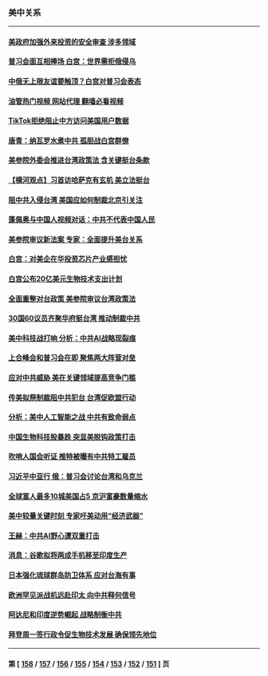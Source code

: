 ### 美中关系
---
#### [美政府加强外来投资的安全审查 涉多领域](../../pages/nf1412576/n13825804.md?09160045) 
#### [普习会面互相捧场 白宫：世界需拒俄侵乌](../../pages/nf1412576/n13825805.md?09160045) 
#### [中俄无上限友谊要触顶？白宫对普习会表态](../../pages/nf1412576/n13825739.md?09160045) 
#### [油管热门视频 网站代理 翻墙必看视频](http://209.222.30.114:81/youtube.html?09160045)
#### [TikTok拒绝阻止中方访问美国用户数据](../../pages/nf1412576/n13825519.md?09160045) 
#### [唐青：纳瓦罗水煮中共 孤胆战白宫群僚](../../pages/nf1412576/n13825436.md?09160045) 
#### [美参院外委会推进台湾政策法 含关键挺台条款](../../pages/nf1412576/n13825205.md?09160045) 
#### [【横河观点】习首访哈萨克有玄机 美立法挺台](../../pages/nf1412576/n13825189.md?09160045) 
#### [阻中共入侵台湾 美国应如何制裁北京引关注](../../pages/nf1412576/n13825165.md?09160045) 
#### [蓬佩奥与中国人视频对话：中共不代表中国人民](../../pages/nf1412576/n13825094.md?09160045) 
#### [美参院审议新法案 专家：全面提升美台关系](../../pages/nf1412576/n13824868.md?09160045) 
#### [白宫：对美企在华投资芯片产业感担忧](../../pages/nf1412576/n13825122.md?09160045) 
#### [白宫公布20亿美元生物技术支出计划](../../pages/nf1412576/n13825109.md?09160045) 
#### [全面重整对台政策 美参院审议台湾政策法](../../pages/nf1412576/n13825005.md?09160045) 
#### [30国60议员齐聚华府挺台湾 推动制裁中共](../../pages/nf1412576/n13824722.md?09160045) 
#### [美中科技战打响 分析：中共AI战略现裂痕](../../pages/nf1412576/n13824356.md?09160045) 
#### [上合峰会和普习会在即 聚焦两大阵营对垒](../../pages/nf1412576/n13824392.md?09160045) 
#### [应对中共威胁 美在关键领域提高竞争门槛](../../pages/nf1412576/n13824368.md?09160045) 
#### [传美拟祭制裁阻中共犯台 台湾促欧盟行动](../../pages/nf1412576/n13824369.md?09160045) 
#### [分析：美中人工智能之战 中共有致命弱点](../../pages/nf1412576/n13824391.md?09160045) 
#### [中国生物科技股暴跌 突显美脱钩政策打击](../../pages/nf1412576/n13824275.md?09160045) 
#### [吹哨人国会听证 推特被曝有中共特工雇员](../../pages/nf1412576/n13824276.md?09160045) 
#### [习近平中亚行 俄：普习会讨论台湾和乌克兰](../../pages/nf1412576/n13824173.md?09160045) 
#### [全球富人最多10城美国占5 京沪富豪数量缩水](../../pages/nf1412576/n13824278.md?09160045) 
#### [美中较量关键时刻 专家吁美动用“经济武器”](../../pages/nf1412576/n13824055.md?09160045) 
#### [王赫：中共AI野心遭双重打击](../../pages/nf1412576/n13823910.md?09160045) 
#### [消息：谷歌拟将两成手机移至印度生产](../../pages/nf1412576/n13823907.md?09160045) 
#### [日本强化琉球群岛防卫体系 应对台海有事](../../pages/nf1412576/n13823710.md?09160045) 
#### [欧洲罕见派战机远赴印太 向中共释何信号](../../pages/nf1412576/n13823532.md?09160045) 
#### [阿达尼和印度逆势崛起 战略制衡中共](../../pages/nf1412576/n13823566.md?09160045) 
#### [拜登周一签行政令促生物技术发展 确保领先地位](../../pages/nf1412576/n13823369.md?09160045) 

---
#### 第 [ [158](./158.md?09160045) / [157](./157.md?09160045) / [156](./156.md?09160045) / [155](./155.md?09160045) / [154](./154.md?09160045) / [153](./153.md?09160045) / [152](./152.md?09160045) / [151](./151.md?09160045) ] 页
